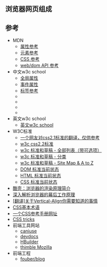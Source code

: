 
## 浏览器网页组成

## 参考

- MDN
    - [属性参考](https://developer.mozilla.org/zh-CN/docs/Web/HTML/Attributes)
    - [元素参考](https://developer.mozilla.org/zh-CN/docs/Web/HTML/Element)
    - [CSS 参考](https://developer.mozilla.org/zh-CN/docs/Web/CSS/Reference)
    - [web/dom API 参考](https://developer.mozilla.org/zh-CN/docs/Web/API)
- 中文w3c school
    - [全局属性](http://www.w3school.com.cn/tags/html_ref_standardattributes.asp)
    - [事件属性](http://www.w3school.com.cn/tags/html_ref_eventattributes.asp)
    - [标签参考](http://www.w3school.com.cn/tags/html_ref_byfunc.asp)
    - []()
    - []()
    - []()
    - []()
- 英文w3c school
    - [英文w3c school](https://www.w3schools.com/)
- W3C标准
    - [一个网友对css2.1标准的翻译，仅供参考](http://www.ayqy.net/doc/css2-1/cover.html#minitoc)
    - [w3c css2.2标准](https://www.w3.org/TR/CSS22)
    - [w3c 标准和草稿 - 全部列表（带可选项）](https://www.w3.org/TR)
    - [w3c 标准和草稿 - 分类](https://www.w3.org/standards/)
    - [w3c 标准和草稿 - Site Map & A to Z](https://www.w3.org/Consortium/siteindex.html)
    - [DOM 标准当前状态](https://www.w3.org/standards/techs/dom#w3c_all)
    - [HTML 标准当前状态](https://www.w3.org/standards/techs/html#w3c_all)
    - [CSS 标准当前状态](https://www.w3.org/standards/techs/css#w3c_all)
- [酷壳：浏览器的渲染原理简介](https://coolshell.cn/articles/9666.html)
- [深入解析浏览器的幕后工作原理](https://www.cnblogs.com/lhb25/p/how-browsers-work.html)
- [[翻译]关于Vertical-Align你需要知道的事情](https://segmentfault.com/a/1190000002668492)
- [CSS基本术语](https://zhuanlan.zhihu.com/p/20844838)
- [一个CSS参考手册网址](http://css.doyoe.com/)
- [CSS tricks](https://css-tricks.com/)
- 前端工具网站
    - [caniuse](https://caniuse.com/)
    - [devdocs](http://devdocs.io/)
    - [HBuilder](http://www.dcloud.io/)
    - [thimble Mozilla](https://thimble.mozilla.org)
- 前端工程
    - [fouber/blog](https://github.com/fouber/blog/issues/10)